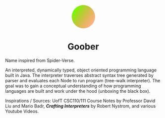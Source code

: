 <div align="center">
  <img src="https://github.com/merrickliu888/Goober/blob/main/Goober%20Icon.png" alt="goober-icon" width="75">  
  <h1>Goober</h1>
</div>

Name inspired from Spider-Verse.

An interpreted, dynamically typed, object oriented programming language built in Java. The interpreter traverses abstract syntax tree generated by parser and evaluates each Node to run program (tree-walk interpreter). The goal was to gain a conceptual understanding of how programming languages are built and work under the hood (unboxing the black box).

Inspirations / Sources: UofT CSC110/111 Course Notes by Professor David Liu and Mario Badr, ***Crafting Interpreters*** by Robert Nystrom, and various Youtube Videos.
